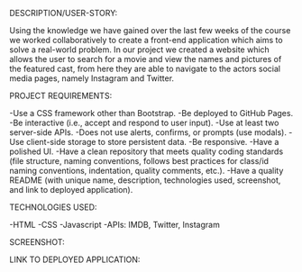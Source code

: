 DESCRIPTION/USER-STORY:

Using the knowledge we have gained over the last few weeks of the course we worked collaboratively to create a front-end application which aims to solve a real-world problem. In our project we created a website which allows the user to search for a movie and view the names and pictures of the featured cast, from here they are able to navigate to the actors social media pages, namely Instagram and Twitter.

PROJECT REQUIREMENTS:

-Use a CSS framework other than Bootstrap.
-Be deployed to GitHub Pages.
-Be interactive (i.e., accept and respond to user input).
-Use at least two server-side APIs.
-Does not use alerts, confirms, or prompts (use modals).
-Use client-side storage to store persistent data.
-Be responsive.
-Have a polished UI.
-Have a clean repository that meets quality coding standards (file structure, naming conventions, follows best practices for class/id naming conventions, indentation, quality comments, etc.).
-Have a quality README (with unique name, description, technologies used, screenshot, and link to deployed application).



TECHNOLOGIES USED:

-HTML
-CSS
-Javascript 
-APIs: IMDB, Twitter, Instagram





SCREENSHOT:





LINK TO DEPLOYED APPLICATION: